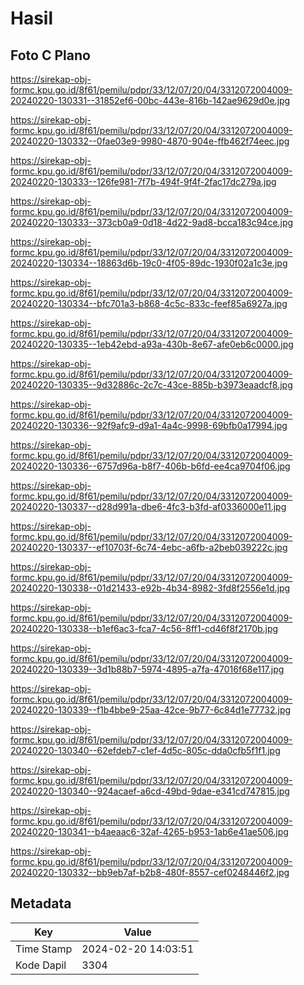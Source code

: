 # Hasil

## Foto C Plano

https://sirekap-obj-formc.kpu.go.id/8f61/pemilu/pdpr/33/12/07/20/04/3312072004009-20240220-130331--31852ef6-00bc-443e-816b-142ae9629d0e.jpg

https://sirekap-obj-formc.kpu.go.id/8f61/pemilu/pdpr/33/12/07/20/04/3312072004009-20240220-130332--0fae03e9-9980-4870-904e-ffb462f74eec.jpg

https://sirekap-obj-formc.kpu.go.id/8f61/pemilu/pdpr/33/12/07/20/04/3312072004009-20240220-130333--126fe981-7f7b-494f-9f4f-2fac17dc279a.jpg

https://sirekap-obj-formc.kpu.go.id/8f61/pemilu/pdpr/33/12/07/20/04/3312072004009-20240220-130333--373cb0a9-0d18-4d22-9ad8-bcca183c94ce.jpg

https://sirekap-obj-formc.kpu.go.id/8f61/pemilu/pdpr/33/12/07/20/04/3312072004009-20240220-130334--18863d6b-19c0-4f05-89dc-1930f02a1c3e.jpg

https://sirekap-obj-formc.kpu.go.id/8f61/pemilu/pdpr/33/12/07/20/04/3312072004009-20240220-130334--bfc701a3-b868-4c5c-833c-feef85a6927a.jpg

https://sirekap-obj-formc.kpu.go.id/8f61/pemilu/pdpr/33/12/07/20/04/3312072004009-20240220-130335--1eb42ebd-a93a-430b-8e67-afe0eb6c0000.jpg

https://sirekap-obj-formc.kpu.go.id/8f61/pemilu/pdpr/33/12/07/20/04/3312072004009-20240220-130335--9d32886c-2c7c-43ce-885b-b3973eaadcf8.jpg

https://sirekap-obj-formc.kpu.go.id/8f61/pemilu/pdpr/33/12/07/20/04/3312072004009-20240220-130336--92f9afc9-d9a1-4a4c-9998-69bfb0a17994.jpg

https://sirekap-obj-formc.kpu.go.id/8f61/pemilu/pdpr/33/12/07/20/04/3312072004009-20240220-130336--6757d96a-b8f7-406b-b6fd-ee4ca9704f06.jpg

https://sirekap-obj-formc.kpu.go.id/8f61/pemilu/pdpr/33/12/07/20/04/3312072004009-20240220-130337--d28d991a-dbe6-4fc3-b3fd-af0336000e11.jpg

https://sirekap-obj-formc.kpu.go.id/8f61/pemilu/pdpr/33/12/07/20/04/3312072004009-20240220-130337--ef10703f-6c74-4ebc-a6fb-a2beb039222c.jpg

https://sirekap-obj-formc.kpu.go.id/8f61/pemilu/pdpr/33/12/07/20/04/3312072004009-20240220-130338--01d21433-e92b-4b34-8982-3fd8f2556e1d.jpg

https://sirekap-obj-formc.kpu.go.id/8f61/pemilu/pdpr/33/12/07/20/04/3312072004009-20240220-130338--b1ef6ac3-fca7-4c56-8ff1-cd46f8f2170b.jpg

https://sirekap-obj-formc.kpu.go.id/8f61/pemilu/pdpr/33/12/07/20/04/3312072004009-20240220-130339--3d1b88b7-5974-4895-a7fa-47016f68e117.jpg

https://sirekap-obj-formc.kpu.go.id/8f61/pemilu/pdpr/33/12/07/20/04/3312072004009-20240220-130339--f1b4bbe9-25aa-42ce-9b77-6c84d1e77732.jpg

https://sirekap-obj-formc.kpu.go.id/8f61/pemilu/pdpr/33/12/07/20/04/3312072004009-20240220-130340--62efdeb7-c1ef-4d5c-805c-dda0cfb5f1f1.jpg

https://sirekap-obj-formc.kpu.go.id/8f61/pemilu/pdpr/33/12/07/20/04/3312072004009-20240220-130340--924acaef-a6cd-49bd-9dae-e341cd747815.jpg

https://sirekap-obj-formc.kpu.go.id/8f61/pemilu/pdpr/33/12/07/20/04/3312072004009-20240220-130341--b4aeaac6-32af-4265-b953-1ab6e41ae506.jpg

https://sirekap-obj-formc.kpu.go.id/8f61/pemilu/pdpr/33/12/07/20/04/3312072004009-20240220-130332--bb9eb7af-b2b8-480f-8557-cef0248446f2.jpg


## Metadata

| Key        | Value               |
| ---------- | ------------------- |
| Time Stamp | 2024-02-20 14:03:51 |
| Kode Dapil | 3304                |



